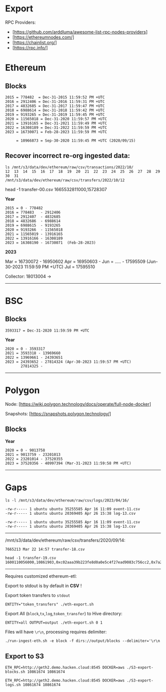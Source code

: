 # Export

RPC Providers:

- [https://github.com/arddluma/awesome-list-rpc-nodes-providers]
- [https://ethereumnodes.com/]
- [https://chainlist.org/]
- [https://rpc.info/]

# Ethereum 

## Blocks

```
2015 = 778482  = Dec-31-2015 11:59:52 PM +UTC
2016 = 2912406 = Dec-31-2016 11:59:31 PM +UTC
2017 = 4832685 = Dec-31-2017 11:59:47 PM +UTC
2018 = 6988614 = Dec-31-2018 11:59:42 PM +UTC
2019 = 9193265 = Dec-31-2019 11:59:45 PM +UTC
2020 = 11565018 = Dec-31-2020 11:59:57 PM +UTC
2021 = 13916165 = Dec-31-2021 11:59:49 PM +UTC
2022 = 16308189 = Dec-31-2022 11:59:59 PM +UTC
2023 = 16730071 = Feb-28-2023 11:59:59 PM +UTC
     
     = 10966873 = Sep-30-2020 11:59:45 PM +UTC (2020/09/15)
```

## Recover incorrect re-org ingested data:

```
ls /mnt/s3/data/dev/ethereum/raw/csv/transactions/2022/10/
12  13  14  15  16  17  18  19  20  21  22  23  24  25  26  27  28  29  30  31
/mnt/s3/data/dev/ethereum/raw/csv/transfers/2022/10/12
```
head -1 transfer-00.csv 
1665532811000,15728307

__Year__

```
2015 = 0 - 778482
2016 = 778483   - 2912406
2017 = 2912407  - 4832685
2018 = 4832686  - 6988614 
2019 = 6988615  - 9193265
2020 = 9193266  - 11565018
2021 = 11565019 - 13916165
2022 = 13916166 - 16308189
2023 = 16308190 - 16730071  (Feb-28-2023)
```

__2023__

Mar = 16730072 - 16950602
Apr = 16950603 - 
Jun = .....    - 17595509 (Jun-30-2023 11:59:59 PM +UTC)
Jul = 17595510

Collector: 18013004 -> 


----

# BSC

## Blocks

```
3593317 = Dec-31-2020 11:59:59 PM +UTC
```

__Year__
```
2020 = 0 - 3593317
2021 = 3593318 - 13969660
2022 = 13969661 - 24393651
2023 = 24393652 - 27814324 (Apr-30-2023 11:59:57 PM +UTC)
       27814325 - 
```


----

# Polygon

Node: [https://wiki.polygon.technology/docs/operate/full-node-docker]

Snapshots: [https://snapshots.polygon.technology/]

## Blocks


__Year__
```
2020 = 0 - 9013758
2021 = 9013759 - 23201013
2022 = 23201014 - 37520355
2023 = 37520356 - 40997394 (Mar-31-2023 11:59:58 PM +UTC)
```


----
# Gaps

```
ls -l /mnt/s3/data/dev/ethereum/raw/csv/logs/2023/04/16/
```

```
-rw-r----- 1 ubuntu ubuntu 35255585 Apr 16 11:09 event-11.csv                                          
-rw-r----- 1 ubuntu ubuntu 20369405 Apr 26 15:38 log-13.csv 
```

```
-rw-r----- 1 ubuntu ubuntu 35255585 Apr 16 11:09 event-11.csv
-rw-r----- 1 ubuntu ubuntu 20369405 Apr 26 15:38 log-13.csv
```


----
/mnt/s3/data/dev/ethereum/raw/csv/transfers/2020/09/14:

```
7665213 Mar 22 14:57 transfer-18.csv
```

```
head -1 transfer-19.csv 
1600110056000,10861903,0xc02aaa39b223fe8d0a0e5c4f27ead9083c756cc2,0x7a250d5630b4cf539739df2c5dacb4c659f2488d,0xd9280d19271e26299cfa6b1ca093e557c146ff92,5000000000000000000,0x240a1fe57b6847071d313a782eb654ceebf3ef610cd74270c0b5559510e2d199,1
```


----
Requires customized ethereum-etl:

Export to stdout is by default in __CSV__ !

Export token transfers to `stdout`

```
ENTITY="token_transfers" ./eth-export.sh
```

Export All (`block`,`tx`,`log`,`token_transfer`) to Hive directory:
```
ENTITY=all OUTPUT=output ./eth-export.sh 0 1
```

Files will have `\r\n`, processing requires delimiter:
```
./run-ingest-eth.sh -e block -f dirs://output/blocks --delimiter='\r\n
```

## Export to S3

```
ETH_RPC=http://geth2.demo.hacken.cloud:8545 DOCKER=aws ./S3-export-blocks.sh 10861674 10861674
```

```
ETH_RPC=http://geth2.demo.hacken.cloud:8545 DOCKER=aws ./S3-export-logs.sh 10861674 10861674
```